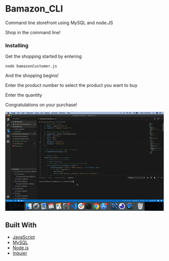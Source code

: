 # Bamazon_CLI
Command line storefront using MySQL and node.JS

Shop in the command line!

### Installing

Get the shopping started by entering 

```
node bamazonCustomer.js
```

And the shopping begins! 

Enter the product number to select the product you want to buy

Enter the quantity

Congratulations on your purchase! 


![shopping](/bamazonGIF.gif)




## Built With

* [JavaScript](https://www.javascript.com/)
* [MySQL](https://www.mysql.com/)
* [Node.js](https://nodejs.org/en//) 
* [Inquier](https://www.npmjs.com/package/inquirer) 
